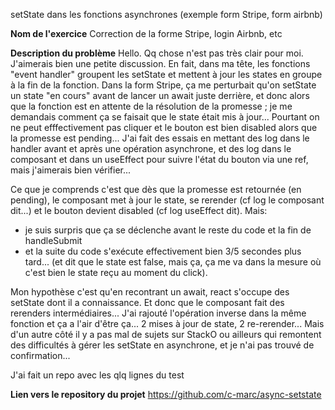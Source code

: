 setState dans les fonctions asynchrones (exemple form Stripe, form airbnb)

**Nom de l'exercice**
Correction de la forme Stripe, login Airbnb, etc

**Description du problème**
Hello. Qq chose n'est pas très clair pour moi. J'aimerais bien une petite discussion.
En fait, dans ma tête, les fonctions "event handler" groupent les setState et mettent à jour les states en groupe à la fin de la fonction. Dans la form Stripe, ça me perturbait qu'on setState un state "en cours" avant de lancer un await juste derrière, et donc alors que la fonction est en attente de la résolution de la promesse ; je me demandais comment ça se faisait que le state était mis à jour... Pourtant on ne peut efffectivement pas cliquer et le bouton est bien disabled alors que la promesse est pending... J'ai fait des essais en mettant des log dans le handler avant et après une opération asynchrone, et des log dans le composant et dans un useEffect pour suivre l'état du bouton via une ref, mais j'aimerais bien vérifier...

Ce que je comprends c'est que dès que la promesse est retournée (en pending), le composant met à jour le state, se rerender (cf log le composant dit...) et le bouton devient disabled (cf log useEffect dit). Mais:

- je suis surpris que ça se déclenche avant le reste du code et la fin de handleSubmit
- et la suite du code s'exécute effectivement bien 3/5 secondes plus tard... (et dit que le state est false, mais ça, ça me va dans la mesure où c'est bien le state reçu au moment du click).

Mon hypothèse c'est qu'en recontrant un await, react s'occupe des setState dont il a connaissance. Et donc que le composant fait des rerenders intermédiaires... J'ai rajouté l'opération inverse dans la même fonction et ça a l'air d'être ça... 2 mises à jour de state, 2 re-rerender... Mais d'un autre côté il y a pas mal de sujets sur StackO ou ailleurs qui remontent des difficultés à gérer les setState en asynchrone, et je n'ai pas trouvé de confirmation...

J'ai fait un repo avec les qlq lignes du test

**Lien vers le repository du projet**
<https://github.com/c-marc/async-setstate>
